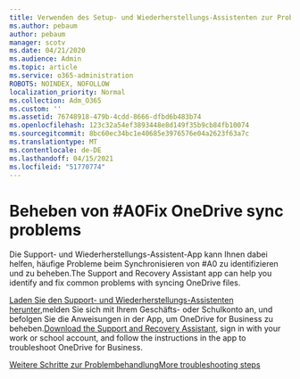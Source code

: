 ```yaml
---
title: Verwenden des Setup- und Wiederherstellungs-Assistenten zur Problembehandlung bei OneDrive for Business
ms.author: pebaum
author: pebaum
manager: scotv
ms.date: 04/21/2020
ms.audience: Admin
ms.topic: article
ms.service: o365-administration
ROBOTS: NOINDEX, NOFOLLOW
localization_priority: Normal
ms.collection: Adm_O365
ms.custom: ''
ms.assetid: 76748918-479b-4cdd-8666-dfbd6b483b74
ms.openlocfilehash: 123c32a54ef3893448e8d149f35b9cb84fb10074
ms.sourcegitcommit: 8bc60ec34bc1e40685e3976576e04a2623f63a7c
ms.translationtype: MT
ms.contentlocale: de-DE
ms.lasthandoff: 04/15/2021
ms.locfileid: "51770774"
---
```

# <a name="fix-onedrive-sync-problems"></a><span data-ttu-id="17b9a-102">Beheben von #A0</span><span class="sxs-lookup"><span data-stu-id="17b9a-102">Fix OneDrive sync problems</span></span>

<span data-ttu-id="17b9a-103">Die Support- und Wiederherstellungs-Assistent-App kann Ihnen dabei helfen, häufige Probleme beim Synchronisieren von #A0 zu identifizieren und zu beheben.</span><span class="sxs-lookup"><span data-stu-id="17b9a-103">The Support and Recovery Assistant app can help you identify and fix common problems with syncing OneDrive files.</span></span> 
  
<span data-ttu-id="17b9a-104">[Laden Sie den Support- und Wiederherstellungs-Assistenten herunter,](https://aka.ms/sara)melden Sie sich mit Ihrem Geschäfts- oder Schulkonto an, und befolgen Sie die Anweisungen in der App, um OneDrive for Business zu beheben.</span><span class="sxs-lookup"><span data-stu-id="17b9a-104">[Download the Support and Recovery Assistant](https://aka.ms/sara), sign in with your work or school account, and follow the instructions in the app to troubleshoot OneDrive for Business.</span></span> 
  
[<span data-ttu-id="17b9a-105">Weitere Schritte zur Problembehandlung</span><span class="sxs-lookup"><span data-stu-id="17b9a-105">More troubleshooting steps</span></span>](https://go.microsoft.com/fwlink/?linkid=872097)
  


